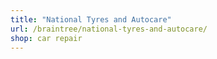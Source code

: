 ```yaml
---
title: "National Tyres and Autocare"
url: /braintree/national-tyres-and-autocare/
shop: car repair
---
```

